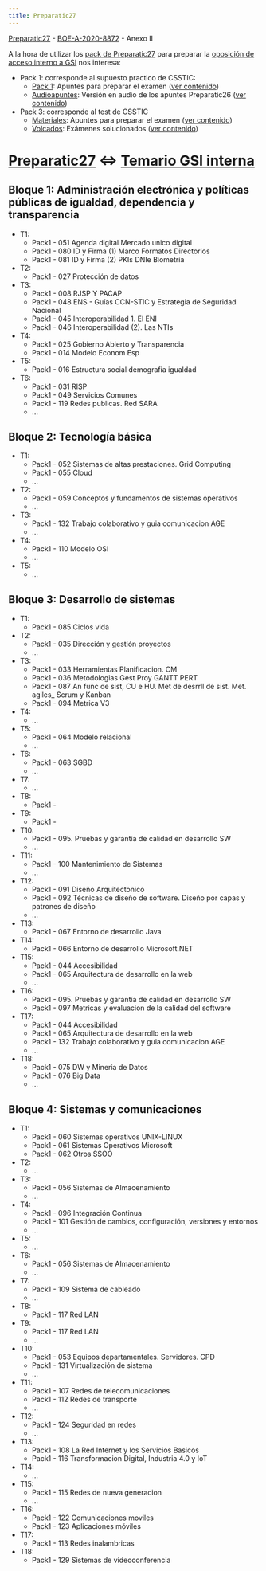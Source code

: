 ```yaml
---
title: Preparatic27
---
```

<div class="alert">
<a href="http://www.preparatic.org/" target="_blank">Preparatic27</a> -
<a href="https://boe.es/diario_boe/txt.php?id=BOE-A-2020-8872" target="_blank">BOE-A-2020-8872</a> - Anexo II
</div>

A la hora de utilizar los [pack de Preparatic27](http://www.preparatic.org/category/material_pack/)
para preparar la [oposición de acceso interno a GSI](../temario/interna) nos interesa:

* Pack 1: corresponde al supuesto practico de CSSTIC:
    * [Pack 1](http://www.preparatic.org/2020/11/14/disponible-el-pack-1-de-preparatic26/): Apuntes para preparar el examen  ([ver contenido](tree/pack1.txt))
    * [Audioapuntes](http://www.preparatic.org/2019/05/21/audioapuntes-para-el-pack1-del-preparatic26/): Versión en audio de los apuntes Preparatic26 ([ver contenido](tree/pack1.audio.txt))
* Pack 3: corresponde al test de CSSTIC
    * [Materiales](http://www.preparatic.org/2021/03/25/disponibles-los-materiales-del-pack3-preparatic27/): Apuntes para preparar el examen ([ver contenido](tree/pack3.materiales.txt))
    * [Volcados](http://www.preparatic.org/2021/01/24/disponible-volcados-pack3-de-preparatic27/): Exámenes solucionados ([ver contenido](tree/pack3.volcados.txt))

# [Preparatic27](http://www.preparatic.org/category/material_pack/) <=> [Temario GSI interna](../temario/interna)

## Bloque 1: Administración electrónica y políticas públicas de igualdad, dependencia y transparencia

* T1:
    * Pack1 - 051 Agenda digital Mercado unico digital
    * Pack1 - 080 ID y Firma (1) Marco Formatos Directorios
    * Pack1 - 081 ID y Firma (2) PKIs DNIe Biometría
* T2:
    * Pack1 - 027 Protección de datos
* T3:
    * Pack1 - 008 RJSP Y PACAP
    * Pack1 - 048 ENS - Guías CCN-STIC y Estrategia de Seguridad Nacional
    * Pack1 - 045 Interoperabilidad 1. El ENI
    * Pack1 - 046 Interoperabilidad (2). Las NTIs
* T4:
    * Pack1 - 025 Gobierno Abierto y Transparencia
    * Pack1 - 014 Modelo Econom Esp
* T5:
    * Pack1 - 016 Estructura social demografia igualdad
* T6:
    * Pack1 - 031 RISP
    * Pack1 - 049 Servicios Comunes
    * Pack1 - 119 Redes publicas. Red SARA
    * ...

## Bloque 2: Tecnología básica

* T1:
    * Pack1 - 052 Sistemas de altas prestaciones. Grid Computing
    * Pack1 - 055 Cloud
    * ...
* T2:
    * Pack1 - 059 Conceptos y fundamentos de sistemas operativos
    * ...
* T3:
    * Pack1 - 132 Trabajo colaborativo y guia comunicacion AGE
    * ...
* T4:
    * Pack1 - 110 Modelo OSI
    * ...
* T5:
    * ...

## Bloque 3: Desarrollo de sistemas

* T1:
    * Pack1 - 085 Ciclos vida
* T2:
    * Pack1 - 035 Dirección y gestión proyectos
    * ...
* T3:
    * Pack1 - 033 Herramientas Planificacion. CM
    * Pack1 - 036 Metodologias Gest Proy GANTT PERT
    * Pack1 - 087 An func de sist, CU e HU. Met de desrrll de sist. Met. agiles_ Scrum y Kanban
    * Pack1 - 094 Metrica V3
* T4:
    * ...
* T5:
    * Pack1 - 064 Modelo relacional
    * ...
* T6:
    * Pack1 - 063 SGBD
    * ...
* T7:
    * ...
* T8:
    * Pack1 -
* T9:
    * Pack1 -
* T10:
    * Pack1 - 095. Pruebas y garantía de calidad en desarrollo SW
    * ...
* T11:
    * Pack1 - 100 Mantenimiento de Sistemas
    * ...
* T12:
    * Pack1 - 091 Diseño Arquitectonico
    * Pack1 - 092 Técnicas de diseño de software. Diseño por capas y patrones de diseño
    * ...
* T13:
    * Pack1 - 067 Entorno de desarrollo Java
* T14:
    * Pack1 - 066 Entorno de desarrollo Microsoft.NET
* T15:
    * Pack1 - 044 Accesibilidad
    * Pack1 - 065 Arquitectura de desarrollo en la web
    * ...
* T16:
    * Pack1 - 095. Pruebas y garantía de calidad en desarrollo SW
    * Pack1 - 097 Metricas y evaluacion de la calidad del software
* T17:
    * Pack1 - 044 Accesibilidad
    * Pack1 - 065 Arquitectura de desarrollo en la web
    * Pack1 - 132 Trabajo colaborativo y guia comunicacion AGE
    * ...
* T18:
    * Pack1 - 075 DW y Mineria de Datos
    * Pack1 - 076 Big Data
    * ...

## Bloque 4: Sistemas y comunicaciones

* T1:
    * Pack1 - 060 Sistemas operativos UNIX-LINUX
    * Pack1 - 061 Sistemas Operativos Microsoft
    * Pack1 - 062 Otros SSOO
* T2:
    * ...
* T3:
    * Pack1 - 056 Sistemas de Almacenamiento
    * ...
* T4:
    * Pack1 - 096 Integración Continua
    * Pack1 - 101 Gestión de cambios, configuración, versiones y entornos
    * ...
* T5:
    * ...
* T6:
    * Pack1 - 056 Sistemas de Almacenamiento
    * ...
* T7:
    * Pack1 - 109 Sistema de cableado
    * ...
* T8:
    * Pack1 - 117 Red LAN
* T9:
    * Pack1 - 117 Red LAN
    * ...
* T10:
    * Pack1 - 053 Equipos departamentales. Servidores. CPD
    * Pack1 - 131 Virtualización de sistema
    * ...
* T11:
    * Pack1 - 107 Redes de telecomunicaciones
    * Pack1 - 112 Redes de transporte
    * ...
* T12:
    * Pack1 - 124 Seguridad en redes
    * ...
* T13:
    * Pack1 - 108 La Red Internet y los Servicios Basicos
    * Pack1 - 116 Transformacion Digital, Industria 4.0 y IoT
* T14:
    * ...
* T15:
    * Pack1 - 115 Redes de nueva generacion
    * ...
* T16:
    * Pack1 - 122 Comunicaciones moviles
    * Pack1 - 123 Aplicaciones móviles
* T17:
    * Pack1 - 113 Redes inalambricas
* T18:
    * Pack1 - 129 Sistemas de videoconferencia
